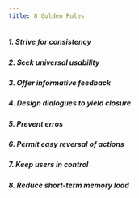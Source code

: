 ```yaml
---
title: 8 Golden Rules
---
```

##### 1. Strive for consistency
##### 2. Seek universal usability 
##### 3. Offer informative feedback
##### 4. Design dialogues to yield closure
##### 5. Prevent erros
##### 6. Permit easy reversal of actions
##### 7. Keep users in control
##### 8. Reduce short-term memory load
